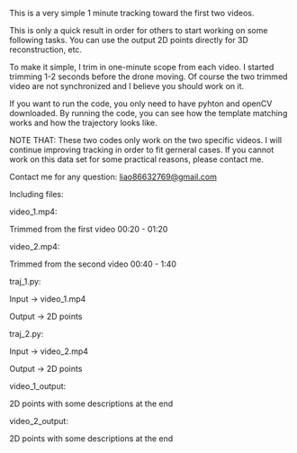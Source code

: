 This is a very simple 1 minute tracking toward the first two videos.

This is only a quick result in order for others to start working on some following tasks. You can use the output 2D points directly for 3D reconstruction, etc.

To make it simple, I trim in one-minute scope from each video. I started trimming 1-2 seconds before the drone moving. Of course the two trimmed video are not synchronized and I believe you should work on it.

If you want to run the code, you only need to have pyhton and openCV downloaded. By running the code, you can see how the template matching works and how the trajectory looks like.

NOTE THAT: These two codes only work on the two specific videos. I will continue improving tracking in order to fit gerneral cases. If you cannot work on this data set for some practical reasons, please contact me.

Contact me for any question: liao86632769@gmail.com

Including files:

video_1.mp4:

Trimmed from the first video 00:20 - 01:20

video_2.mp4:

Trimmed from the second video 00:40 - 1:40

traj_1.py:

Input -> video_1.mp4

Output -> 2D points

traj_2.py:

Input -> video_2.mp4

Output -> 2D points

video_1_output:

2D points with some descriptions at the end

video_2_output:

2D points with some descriptions at the end
